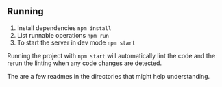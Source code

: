 #  

## Running

1. Install dependencies ```npm install```
2. List runnable operations ```npm run```
3. To start the server in dev mode ```npm start```


Running the project with `npm start` will automatically lint the code and the rerun the linting when any code changes are detected.


The are a few readmes in the directories that might help understanding.
